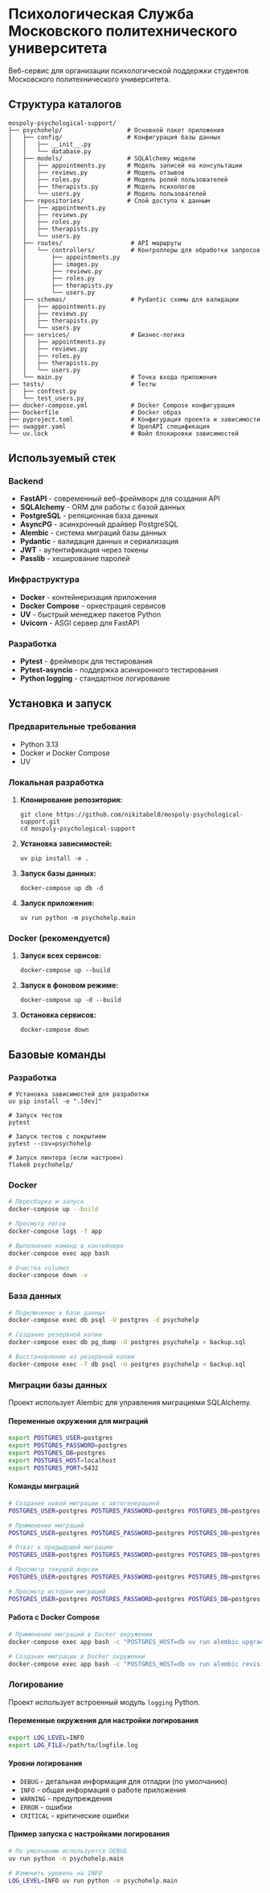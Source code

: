 # Психологическая Служба Московского политехнического университета

Веб-сервис для организации психологической поддержки студентов Московского политехнического университета.

## Структура каталогов

```
mospoly-psychological-support/
├── psychohelp/                  # Основной пакет приложения
│   ├── config/                  # Конфигурация базы данных
│   │   ├── __init__.py
│   │   └── database.py
│   ├── models/                  # SQLAlchemy модели
│   │   ├── appointments.py      # Модель записей на консультации
│   │   ├── reviews.py           # Модель отзывов
│   │   ├── roles.py             # Модель ролей пользователей
│   │   ├── therapists.py        # Модель психологов
│   │   └── users.py             # Модель пользователей
│   ├── repositories/            # Слой доступа к данным
│   │   ├── appointments.py
│   │   ├── reviews.py
│   │   ├── roles.py
│   │   ├── therapists.py
│   │   └── users.py
│   ├── routes/                   # API маршруты
│   │   └── controllers/          # Контроллеры для обработки запросов
│   │       ├── appointments.py
│   │       ├── images.py
│   │       ├── reviews.py
│   │       ├── roles.py
│   │       ├── therapists.py
│   │       └── users.py
│   ├── schemas/                  # Pydantic схемы для валидации
│   │   ├── appointments.py
│   │   ├── reviews.py
│   │   ├── therapists.py
│   │   └── users.py
│   ├── services/                 # Бизнес-логика
│   │   ├── appointments.py
│   │   ├── reviews.py
│   │   ├── roles.py
│   │   ├── therapists.py
│   │   └── users.py
│   └── main.py                   # Точка входа приложения
├── tests/                        # Тесты
│   ├── conftest.py
│   └── test_users.py
├── docker-compose.yml            # Docker Compose конфигурация
├── Dockerfile                    # Docker образ
├── pyproject.toml                # Конфигурация проекта и зависимости
├── swagger.yaml                  # OpenAPI спецификация
└── uv.lock                       # Файл блокировки зависимостей
```

## Используемый стек

### Backend
- **FastAPI** - современный веб-фреймворк для создания API
- **SQLAlchemy** - ORM для работы с базой данных
- **PostgreSQL** - реляционная база данных
- **AsyncPG** - асинхронный драйвер PostgreSQL
- **Alembic** - система миграций базы данных
- **Pydantic** - валидация данных и сериализация
- **JWT** - аутентификация через токены
- **Passlib** - хеширование паролей

### Инфраструктура
- **Docker** - контейнеризация приложения
- **Docker Compose** - оркестрация сервисов
- **UV** - быстрый менеджер пакетов Python
- **Uvicorn** - ASGI сервер для FastAPI

### Разработка
- **Pytest** - фреймворк для тестирования
- **Pytest-asyncio** - поддержка асинхронного тестирования
- **Python logging** - стандартное логирование

## Установка и запуск

### Предварительные требования

- Python 3.13
- Docker и Docker Compose
- UV

### Локальная разработка

1. **Клонирование репозитория:**
   ```
   git clone https://github.com/nikitabel0/mospoly-psychological-support.git
   cd mospoly-psychological-support
   ```

2. **Установка зависимостей:**
   ```
   uv pip install -e .
   ```

3. **Запуск базы данных:**
   ```
   docker-compose up db -d
   ```

4. **Запуск приложения:**
   ```
   uv run python -m psychohelp.main
   ```

### Docker (рекомендуется)

1. **Запуск всех сервисов:**
   ```
   docker-compose up --build
   ```

2. **Запуск в фоновом режиме:**
   ```
   docker-compose up -d --build
   ```

3. **Остановка сервисов:**
   ```
   docker-compose down
   ```

## Базовые команды

### Разработка

```
# Установка зависимостей для разработки
uv pip install -e ".[dev]"

# Запуск тестов
pytest

# Запуск тестов с покрытием
pytest --cov=psychohelp

# Запуск линтера (если настроен)
flake8 psychohelp/
```

### Docker

```bash
# Пересборка и запуск
docker-compose up --build

# Просмотр логов
docker-compose logs -f app

# Выполнение команд в контейнере
docker-compose exec app bash

# Очистка volumes
docker-compose down -v
```

### База данных

```bash
# Подключение к базе данных
docker-compose exec db psql -U postgres -d psychohelp

# Создание резервной копии
docker-compose exec db pg_dump -U postgres psychohelp > backup.sql

# Восстановление из резервной копии
docker-compose exec -T db psql -U postgres psychohelp < backup.sql
```

### Миграции базы данных

Проект использует Alembic для управления миграциями SQLAlchemy.

#### Переменные окружения для миграций

```bash
export POSTGRES_USER=postgres
export POSTGRES_PASSWORD=postgres
export POSTGRES_DB=postgres
export POSTGRES_HOST=localhost
export POSTGRES_PORT=5432
```

#### Команды миграций

```bash
# Создание новой миграции с автогенерацией
POSTGRES_USER=postgres POSTGRES_PASSWORD=postgres POSTGRES_DB=postgres POSTGRES_HOST=localhost POSTGRES_PORT=5432 uv run alembic revision --autogenerate -m "Описание изменений"

# Применение миграций
POSTGRES_USER=postgres POSTGRES_PASSWORD=postgres POSTGRES_DB=postgres POSTGRES_HOST=localhost POSTGRES_PORT=5432 uv run alembic upgrade head

# Откат к предыдущей миграции
POSTGRES_USER=postgres POSTGRES_PASSWORD=postgres POSTGRES_DB=postgres POSTGRES_HOST=localhost POSTGRES_PORT=5432 uv run alembic downgrade -1

# Просмотр текущей версии
POSTGRES_USER=postgres POSTGRES_PASSWORD=postgres POSTGRES_DB=postgres POSTGRES_HOST=localhost POSTGRES_PORT=5432 uv run alembic current

# Просмотр истории миграций
POSTGRES_USER=postgres POSTGRES_PASSWORD=postgres POSTGRES_DB=postgres POSTGRES_HOST=localhost POSTGRES_PORT=5432 uv run alembic history
```

#### Работа с Docker Compose

```bash
# Применение миграций в Docker окружении
docker-compose exec app bash -c "POSTGRES_HOST=db uv run alembic upgrade head"

# Создание миграции в Docker окружении
docker-compose exec app bash -c "POSTGRES_HOST=db uv run alembic revision --autogenerate -m 'Описание изменений'"
```

### Логирование

Проект использует встроенный модуль `logging` Python.

#### Переменные окружения для настройки логирования

```bash
export LOG_LEVEL=INFO
export LOG_FILE=/path/to/logfile.log
```

#### Уровни логирования

- `DEBUG` - детальная информация для отладки (по умолчанию)
- `INFO` - общая информация о работе приложения
- `WARNING` - предупреждения
- `ERROR` - ошибки
- `CRITICAL` - критические ошибки

#### Пример запуска с настройками логирования

```bash
# По умолчанию используется DEBUG
uv run python -m psychohelp.main

# Изменить уровень на INFO
LOG_LEVEL=INFO uv run python -m psychohelp.main
```

